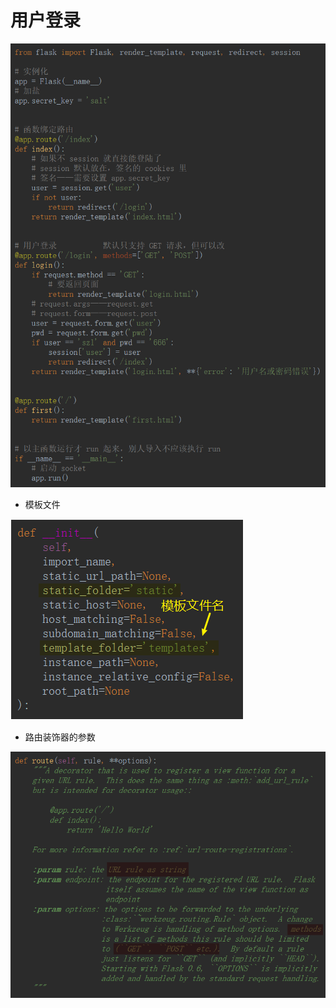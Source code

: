 # 用户登录

![1560255171964](用户登录.assets/1560255171964.png)

- 模板文件

![1560255178482](用户登录.assets/1560255178482.png)

- 路由装饰器的参数

![1560255183975](用户登录.assets/1560255183975.png)